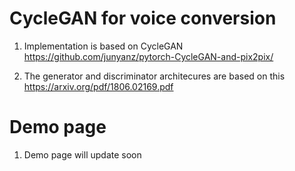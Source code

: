 # CycleGAN for voice conversion

1. Implementation is based on CycleGAN https://github.com/junyanz/pytorch-CycleGAN-and-pix2pix/

2. The generator and discriminator architecures are based on this https://arxiv.org/pdf/1806.02169.pdf

# Demo page
1. Demo page will update soon


